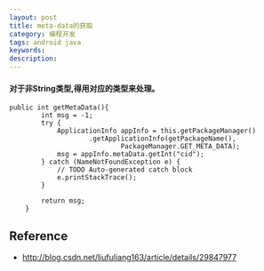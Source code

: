 ```yaml
---
layout: post
title: meta-data的获取
category: 编程开发
tags: android java
keywords: 
description: 
---
```


#### 对于非String类型,得用对应的类型来处理。


```
public int getMetaData(){
		int msg = -1;
		try {
			ApplicationInfo appInfo = this.getPackageManager()
					.getApplicationInfo(getPackageName(),
							PackageManager.GET_META_DATA);
			msg = appInfo.metaData.getInt("cid");
		} catch (NameNotFoundException e) {
			// TODO Auto-generated catch block
			e.printStackTrace();
		}
		
		return msg;
	}
```


## Reference
* <http://blog.csdn.net/liufuliang163/article/details/29847977>
